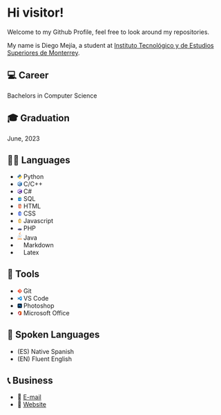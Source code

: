 # Hi visitor!

Welcome to my Github Profile, feel free to look around my repositories.

My name is Diego Mejía, a student at <a href="https://tec.mx/en" target="_blank">Instituto Tecnológico y de Estudios Superiores de Monterrey</a>.

## 💻 Career
Bachelors in Computer Science

## 🎓 Graduation
June, 2023

## 👨‍💻 Languages
- <img src="./logos/python_logo.png" width="10vw"> Python
- <img src="./logos/c_plus_plus_logo.png" width="10vw"> C/C++
- <img src="./logos/c_sharp_logo.png" width="10vw"> C#
- <img src="./logos/sql_logo.png" width="10vw"> SQL
- <img src="./logos/html_logo.png" width="10vw"> HTML
- <img src="./logos/css_logo.png" width="10vw"> CSS
- <img src="./logos/javascript_logo.png" width="10vw"> Javascript
- <img src="./logos/php_logo.png" width="10vw"> PHP
- <img src="./logos/java_logo.png" width="10vw"> Java
- <img src="./logos/markdown_logo.png" width="10vw"> Markdown
- <img src="./logos/latex_logo.png" width="10vw"> Latex

## 🔧 Tools
- <img src="./logos/git_logo.png" width="10vw"> Git
- <img src="./logos/vs_code_logo.png" width="10vw"> VS Code
- <img src="./logos/photoshop_logo.png" width="10vw"> Photoshop
- <img src="./logos/office_logo.png" width="10vw"> Microsoft Office

## 💬 Spoken Languages
- (ES) Native Spanish
- (EN) Fluent English

## 📞 Business
- 📧 [E-mail](mailto:diegomejiasuarez@gmail.com)
- 🔗 <a href="https://yibizo.github.io/" target="_blank">Website</a>